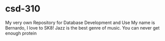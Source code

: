 # csd-310
My very own Repository for Database Development and Use
My name is Bernardo, I love to SK8!
Jazz is the best genre of music.
You can never get enough protein
